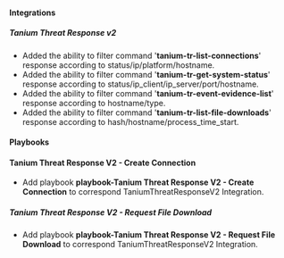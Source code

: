 
#### Integrations
##### Tanium Threat Response v2
- Added the ability to filter command '**tanium-tr-list-connections**' response according to status/ip/platform/hostname.
- Added the ability to filter command '**tanium-tr-get-system-status**' response according to status/ip_client/ip_server/port/hostname.
- Added the ability to filter command '**tanium-tr-event-evidence-list**' response according to hostname/type.
- Added the ability to filter command '**tanium-tr-list-file-downloads**' response according to hash/hostname/process_time_start.

#### Playbooks
#### Tanium Threat Response V2 - Create Connection
- Add playbook **playbook-Tanium Threat Response V2 - Create Connection** to correspond TaniumThreatResponseV2 Integration.
##### Tanium Threat Response V2 - Request File Download
- Add playbook **playbook-Tanium Threat Response V2 - Request File Download** to correspond TaniumThreatResponseV2 Integration.

